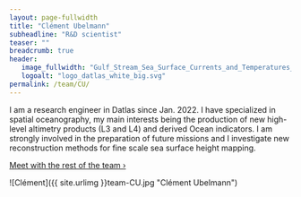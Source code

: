 ```yaml
---
layout: page-fullwidth
title: "Clément Ubelmann"
subheadline: "R&D scientist"
teaser: ""
breadcrumb: true
header:
   image_fullwidth: "Gulf_Stream_Sea_Surface_Currents_and_Temperatures_NASA_SVS.jpg"
   logoalt: "logo_datlas_white_big.svg"
permalink: /team/CU/
---
```


I am a research engineer in Datlas since Jan. 2022. I have specialized in spatial oceanography, my main interests being the production of new high-level altimetry products (L3 and L4) and derived Ocean indicators. I am strongly involved in the preparation of future missions and I investigate new reconstruction methods for fine scale sea surface height mapping.

<a class="radius button small" href="{{ site.url }}{{ site.baseurl }}/team/">Meet with the rest of the team ›</a> 

![Clément]({{ site.urlimg }}team-CU.jpg "Clément Ubelmann")





